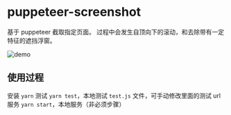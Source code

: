 # puppeteer-screenshot

基于 puppeteer 截取指定页面。
过程中会发生自顶向下的滚动，和去除带有一定特征的遮挡浮窗。

![demo](./demo.gif)

## 使用过程

安装 `yarn`
测试 `yarn test`，本地测试 `test.js` 文件，可手动修改里面的测试 url
服务 `yarn start`，本地服务（非必须步骤）
